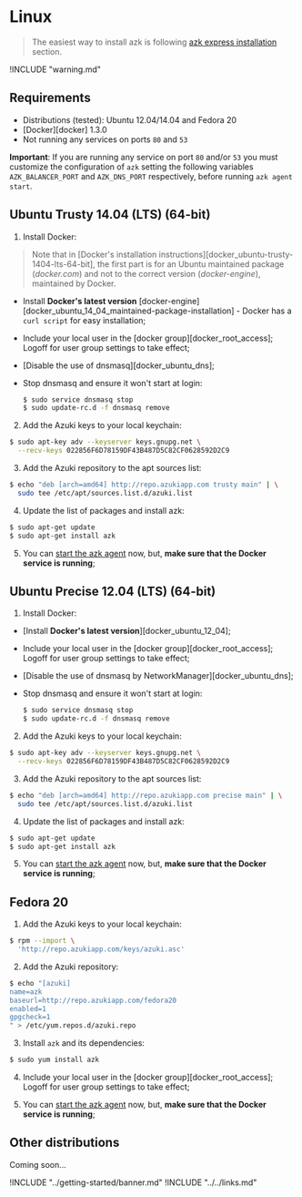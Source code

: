 # Linux

> The easiest way to install azk is following [azk express installation](./README.html#azk-express-installation) section.

!INCLUDE "warning.md"

## Requirements

* Distributions (tested): Ubuntu 12.04/14.04 and Fedora 20
* [Docker][docker] 1.3.0
* Not running any services on ports `80` and `53`

**Important**: If you are running any service on port `80` and/or `53` you must customize the configuration of `azk` setting the following variables `AZK_BALANCER_PORT` and `AZK_DNS_PORT` respectively, before running `azk agent start`.

## Ubuntu Trusty 14.04 (LTS) (64-bit)

1. Install Docker:

  >Note that in [Docker's installation instructions][docker_ubuntu-trusty-1404-lts-64-bit], the first part is for an Ubuntu maintained package (_docker.com_) and not to the correct version (_docker-engine_), maintained by Docker.

  - Install **Docker's latest version** [docker-engine][docker_ubuntu_14_04_maintained-package-installation] - Docker has a `curl script` for easy installation;
  - Include your local user in the [docker group][docker_root_access]; Logoff for user group settings to take effect;
  - [Disable the use of dnsmasq][docker_ubuntu_dns];
  - Stop dnsmasq and ensure it won't start at login:

    ``` bash
    $ sudo service dnsmasq stop
    $ sudo update-rc.d -f dnsmasq remove
    ```

2. Add the Azuki keys to your local keychain:

  ```bash
  $ sudo apt-key adv --keyserver keys.gnupg.net \
    --recv-keys 022856F6D78159DF43B487D5C82CF0628592D2C9
  ```

3. Add the Azuki repository to the apt sources list:

  ```bash
  $ echo "deb [arch=amd64] http://repo.azukiapp.com trusty main" | \
    sudo tee /etc/apt/sources.list.d/azuki.list
  ```

4. Update the list of packages and install azk:

  ```bash
  $ sudo apt-get update
  $ sudo apt-get install azk
  ```

5. You can [start the azk agent](../getting-started/starting-agent.md) now, but, **make sure that the Docker service is running**;


## Ubuntu Precise 12.04 (LTS) (64-bit)

1. Install Docker:

  - [Install **Docker's latest version**][docker_ubuntu_12_04];
  - Include your local user in the [docker group][docker_root_access]; Logoff for user group settings to take effect;
  - [Disable the use of dnsmasq by NetworkManager][docker_ubuntu_dns];
  - Stop dnsmasq and ensure it won't start at login:

    ``` bash
    $ sudo service dnsmasq stop
    $ sudo update-rc.d -f dnsmasq remove
    ```

2. Add the Azuki keys to your local keychain:

  ```bash
  $ sudo apt-key adv --keyserver keys.gnupg.net \
    --recv-keys 022856F6D78159DF43B487D5C82CF0628592D2C9
  ```

3. Add the Azuki repository to the apt sources list:

  ```bash
  $ echo "deb [arch=amd64] http://repo.azukiapp.com precise main" | \
    sudo tee /etc/apt/sources.list.d/azuki.list
  ```

4. Update the list of packages and install azk:

  ```bash
  $ sudo apt-get update
  $ sudo apt-get install azk
  ```

5. You can [start the azk agent](../getting-started/starting-agent.md) now, but, **make sure that the Docker service is running**;


## Fedora 20

1. Add the Azuki keys to your local keychain:

  ```bash
  $ rpm --import \
    'http://repo.azukiapp.com/keys/azuki.asc'
  ```

2. Add the Azuki repository:

  ```bash
  $ echo "[azuki]
  name=azk
  baseurl=http://repo.azukiapp.com/fedora20
  enabled=1
  gpgcheck=1
  " > /etc/yum.repos.d/azuki.repo
  ```

3. Install `azk` and its dependencies:

  ```bash
  $ sudo yum install azk
  ```

4. Include your local user in the [docker group][docker_root_access]; Logoff for user group settings to take effect;

5. You can [start the azk agent](../getting-started/starting-agent.md) now, but, **make sure that the Docker service is running**;


## Other distributions

Coming soon...

!INCLUDE "../getting-started/banner.md"
!INCLUDE "../../links.md"
